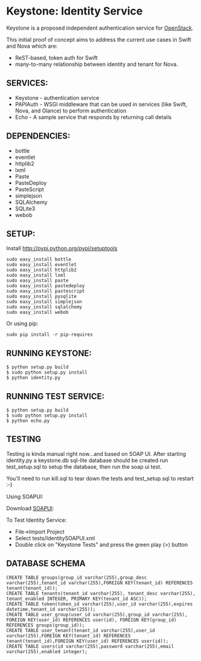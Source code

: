 Keystone: Identity Service
==========================

Keystone is a proposed independent authentication service for [OpenStack](http://www.openstack.org).

This initial proof of concept aims to address the current use cases in Swift and Nova which are:

* ReST-based, token auth for Swift
* many-to-many relationship between identity and tenant for Nova.


SERVICES:
---------

* Keystone - authentication service
* PAPIAuth - WSGI middleware that can be used in services (like Swift, Nova, and Glance) to perform authentication
* Echo     - A sample service that responds by returning call details


DEPENDENCIES:
-------------

* bottle
* eventlet
* httplib2
* lxml
* Paste
* PasteDeploy
* PasteScript
* simplejson
* SQLAlchemy
* SQLite3
* webob


SETUP:
------

Install http://pypi.python.org/pypi/setuptools

    sudo easy_install bottle
    sudo easy_install eventlet
    sudo easy_install httplib2
    sudo easy_install lxml
    sudo easy_install paste
    sudo easy_install pastedeploy
    sudo easy_install pastescript
    sudo easy_install pysqlite
    sudo easy_install simplejson
    sudo easy_install sqlalchemy
    sudo easy_install webob

Or using pip:

    sudo pip install -r pip-requires


RUNNING KEYSTONE:
-----------------

    $ python setup.py build
    $ sudo python setup.py install
    $ python identity.py


RUNNING TEST SERVICE:
---------------------

    $ python setup.py build
    $ sudo python setup.py install
    $ python echo.py


TESTING
-------

Testing is kinda manual right now...and based on SOAP UI.  After
starting identity.py a keystone.db sql-lite database should be created
run test_setup.sql to setup the database, then run the soap ui test.

You'll need to run kill.sql to tear down the tests and test_setup.sql
to restart :-)

Using SOAPUI:

Download [SOAPUI](http://sourceforge.net/projects/soapui/files/):

To Test Identity Service:

* File->Import Project
* Select tests/IdentitySOAPUI.xml
* Double click on "Keystone Tests" and press the green play (>) button


DATABASE SCHEMA
---------------

    CREATE TABLE groups(group_id varchar(255),group_desc varchar(255),tenant_id varchar(255),FOREIGN KEY(tenant_id) REFERENCES tenant(tenant_id));
    CREATE TABLE tenants(tenant_id varchar(255), tenant_desc varchar(255), tenant_enabled INTEGER, PRIMARY KEY(tenant_id ASC));
    CREATE TABLE token(token_id varchar(255),user_id varchar(255),expires datetime,tenant_id varchar(255));
    CREATE TABLE user_group(user_id varchar(255),group_id varchar(255), FOREIGN KEY(user_id) REFERENCES user(id), FOREIGN KEY(group_id) REFERENCES groups(group_id));
    CREATE TABLE user_tenant(tenant_id varchar(255),user_id varchar(255),FOREIGN KEY(tenant_id) REFERENCES tenant(tenant_id),FOREIGN KEY(user_id) REFERENCES user(id));
    CREATE TABLE users(id varchar(255),password varchar(255),email varchar(255),enabled integer);
